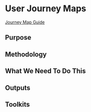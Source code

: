 # User Journey Maps

[Journey Map Guide](https://docs.google.com/document/d/1o9-LVHYf77tCP-qsP5\_Rd1k8BgJe3sP\_ifYRHbMvLJM/edit#heading=h.mcg4pp1iuwa5)

## Purpose

## Methodology

## What We Need To Do This

## Outputs

## Toolkits
